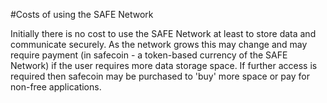 #Costs of using the SAFE Network

Initially there is no cost to use the SAFE Network at least to store data and communicate securely. As the network grows this may change and may require payment (in safecoin - a token-based currency of the SAFE Network) if the user requires more data storage space. If further access is required then safecoin may be purchased to 'buy' more space or pay for non-free applications.
